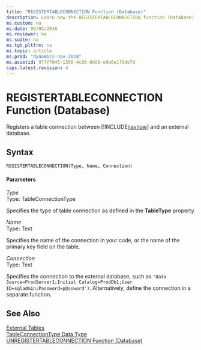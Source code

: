 ```yaml
---
title: "REGISTERTABLECONNECTION Function (Database)"
description: Learn how the REGISTERTABLECONNECTION function (Database) registers a table connection between Dynamics NAV and an external database.
ms.custom: na
ms.date: 06/05/2016
ms.reviewer: na
ms.suite: na
ms.tgt_pltfrm: na
ms.topic: article
ms.prod: "dynamics-nav-2018"
ms.assetid: 97ff7045-1350-4c96-8dd8-e9a6e1f9de7d
caps.latest.revision: 4
---
```

# REGISTERTABLECONNECTION Function (Database)
Registers a table connection between [!INCLUDE[navnow](includes/navnow_md.md)] and an external database.  
  
## Syntax  
  
```  
REGISTERTABLECONNECTION(Type, Name, Connection)  
```  
  
#### Parameters  
 *Type*  
 Type: TableConnectionType  
  
 Specifies the type of table connection as defined in the **TableType** property.  
  
 *Name*  
 Type: Text  
  
 Specifies the name of the connection in your code, or the name of the primary key field on the table.  
  
 *Connection*  
 Type: Text  
  
 Specifies the connection to the external database, such as `'Data Source=ProdServer1;Initial Catalog=ProdDb1;User ID=sqladmin;Password=p@ssword')`. Alternatively, define the connection in a separate function.  
  
## See Also  
 [External Tables](External-Tables.md)   
 [TableConnectionType Data Type](TableConnectionType-Data-Type.md)   
 [UNREGISTERTABLECONNECTION Function \(Database\)](UNREGISTERTABLECONNECTION-Function--Database-.md)